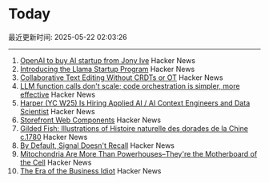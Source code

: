 # Today

最近更新时间: 2025-05-22 02:03:26

--- 
1. [OpenAI to buy AI startup from Jony Ive](https://www.bloomberg.com/news/articles/2025-05-21/openai-to-buy-apple-veteran-jony-ive-s-ai-device-startup-in-6-5-billion-deal) Hacker News
2. [Introducing the Llama Startup Program](https://ai.meta.com/blog/llama-startup-program/?_fb_noscript=1) Hacker News
3. [Collaborative Text Editing Without CRDTs or OT](https://mattweidner.com/2025/05/21/text-without-crdts.html) Hacker News
4. [LLM function calls don't scale; code orchestration is simpler, more effective](https://jngiam.bearblog.dev/mcp-large-data/) Hacker News
5. [Harper (YC W25) Is Hiring Applied AI / AI Context Engineers and Data Scientist](https://www.ycombinator.com/companies/harper/jobs) Hacker News
6. [Storefront Web Components](https://webcomponents.shopify.dev/) Hacker News
7. [Gilded Fish: Illustrations of Histoire naturelle des dorades de la Chine c.1780](https://publicdomainreview.org/collection/chinese-fishes/) Hacker News
8. [By Default, Signal Doesn't Recall](https://signal.org/blog/signal-doesnt-recall/) Hacker News
9. [Mitochondria Are More Than Powerhouses–They're the Motherboard of the Cell](https://www.scientificamerican.com/article/why-mitochondria-are-more-like-a-motherboard-than-the-powerhouse-of-the-cell/) Hacker News
10. [The Era of the Business Idiot](https://www.wheresyoured.at/the-era-of-the-business-idiot/) Hacker News
